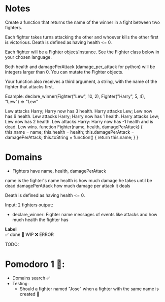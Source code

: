 # Notes

Create a function that returns the name of the winner in a fight between two fighters.

Each fighter takes turns attacking the other and whoever kills the other first is victorious. Death is defined as having health <= 0.

Each fighter will be a Fighter object/instance. See the Fighter class below in your chosen language.

Both health and damagePerAttack (damage_per_attack for python) will be integers larger than 0. You can mutate the Fighter objects.

Your function also receives a third argument, a string, with the name of the fighter that attacks first.

Example:
  declare_winner(Fighter("Lew", 10, 2), Fighter("Harry", 5, 4), "Lew") => "Lew"
  
  Lew attacks Harry; Harry now has 3 health.
  Harry attacks Lew; Lew now has 6 health.
  Lew attacks Harry; Harry now has 1 health.
  Harry attacks Lew; Lew now has 2 health.
  Lew attacks Harry: Harry now has -1 health and is dead. Lew wins.
function Fighter(name, health, damagePerAttack) {
        this.name = name;
        this.health = health;
        this.damagePerAttack = damagePerAttack;
        this.toString = function() { return this.name; }
}

# Domains

- Fighters have name, health, damagePerAttack

name is the fighter's name
health is how much damage he takes until be dead
damagePerAttack how much damage per attack it deals

Death is defined as having health <= 0.

Input: 2  fighters
output: 
  - declare_winner: Fighter name
  messages of events like attacks and how much health the fighter has



**Label**  
✅ done 🚧 WIP ❌ ERROR

TODO:

# Pomodoro 1 🍅:

- Domains search ✅
- Testing:
  - Should a fighter named "Jose" when a fighter with the same name is created 🚧